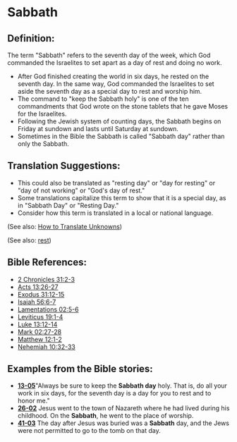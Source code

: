 # Sabbath #

## Definition: ##

The term "Sabbath" refers to the seventh day of the week, which God commanded the Israelites to set apart as a day of rest and doing no work.

* After God finished creating the world in six days, he rested on the seventh day. In the same way, God commanded the Israelites to set aside the seventh day as a special day to rest and worship him.
* The command to "keep the Sabbath holy" is one of the ten commandments that God wrote on the stone tablets that he gave Moses for the Israelites.
* Following the Jewish system of counting days, the Sabbath begins on Friday at sundown and lasts until Saturday at sundown.
* Sometimes in the Bible the Sabbath is called "Sabbath day" rather than only the Sabbath. 

## Translation Suggestions: ##

* This could also be translated as "resting day" or "day for resting" or "day of not working" or "God's day of rest."
* Some translations capitalize this term to show that it is a special day, as in "Sabbath Day" or "Resting Day."
* Consider how this term is translated in a local or national language.

(See also: [How to Translate Unknowns](https://git.door43.org/Door43/en-ta-translate-vol1/src/master/content/translate_unknown.md))

(See also: [rest](../kt/rest.md))

## Bible References: ##

* [2 Chronicles 31:2-3](https://door43.org/en/bible/notes/2ch/31/02)
* [Acts 13:26-27](https://door43.org/en/bible/notes/act/13/26)
* [Exodus 31:12-15](https://door43.org/en/bible/notes/exo/31/12)
* [Isaiah 56:6-7](https://door43.org/en/bible/notes/isa/56/06)
* [Lamentations 02:5-6](https://door43.org/en/bible/notes/lam/02/05)
* [Leviticus 19:1-4](https://door43.org/en/bible/notes/lev/19/01)
* [Luke 13:12-14](https://door43.org/en/bible/notes/luk/13/12)
* [Mark 02:27-28](https://door43.org/en/bible/notes/mrk/02/27)
* [Matthew 12:1-2](https://door43.org/en/bible/notes/mat/12/01)
* [Nehemiah 10:32-33](https://door43.org/en/bible/notes/neh/10/32)

## Examples from the Bible stories: ##

* __[13-05](https://door43.org/en/obs/notes/frames/13-05)__"Always be sure to keep the __Sabbath day__  holy. That is, do all your work in six days, for the seventh day is a day for you to rest and to honor me."
* __[26-02](https://door43.org/en/obs/notes/frames/26-02)__ Jesus went to the town of Nazareth where he had lived during his childhood. On the __Sabbath__, he went to the place of worship.
* __[41-03](https://door43.org/en/obs/notes/frames/41-03)__ The day after Jesus was buried was a __Sabbath__  day, and the Jews were not permitted to go to the tomb on that day.


